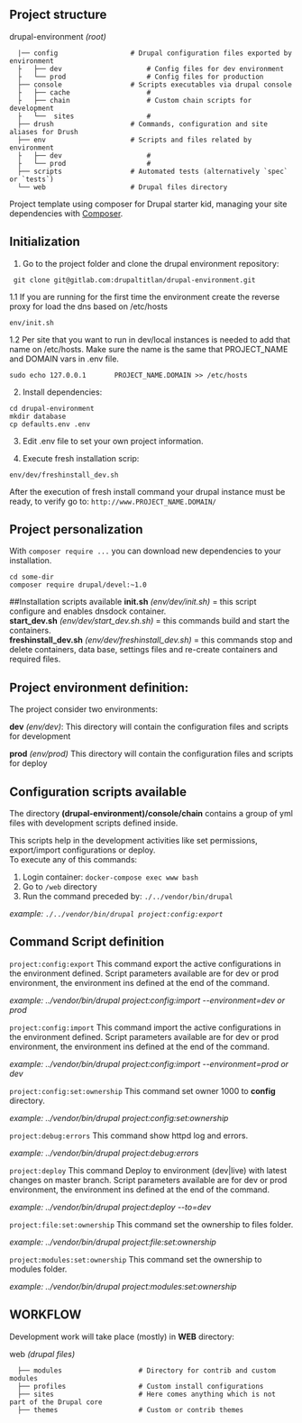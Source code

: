 ## Project structure
drupal-environment *(root)*
```
  |── config                  # Drupal configuration files exported by environment  
  ├   ├── dev                     # Config files for dev environment  
  ├   └── prod                    # Config files for production  
  ├── console                 # Scripts executables via drupal console  
  ├   ├── cache                   #  
  ├   ├── chain                   # Custom chain scripts for development   
  ├   └──  sites                  #  
  ├── drush                   # Commands, configuration and site aliases for Drush  
  ├── env                     # Scripts and files related by environment  
  ├   ├── dev                     #   
  ├   └── prod                    #  
  ├── scripts                 # Automated tests (alternatively `spec` or `tests`)  
  └── web                     # Drupal files directory  
```  

Project template using composer for Drupal starter kid, managing your site
dependencies with [Composer](https://getcomposer.org/).


## Initialization

1. Go to the project folder and clone the drupal environment repository:
```
 git clone git@gitlab.com:drupaltitlan/drupal-environment.git
```

1.1 If you are running for the first time the environment create the reverse proxy for load the dns based on /etc/hosts
```
env/init.sh
```

1.2 Per site that you want to run in dev/local instances is needed to add that name on /etc/hosts.
Make sure the name is the same that PROJECT_NAME and DOMAIN vars in .env file.
```
sudo echo 127.0.0.1       PROJECT_NAME.DOMAIN >> /etc/hosts 
```

2. Install dependencies:
```
cd drupal-environment
mkdir database
cp defaults.env .env
```

3. Edit .env file to set your own project information.

4. Execute fresh installation scrip:
```
env/dev/freshinstall_dev.sh
```
After the execution of fresh install command your drupal instance must be ready,
to verify go to:
`http://www.PROJECT_NAME.DOMAIN/`

## Project personalization

With `composer require ...` you can download new dependencies to your 
installation.

```
cd some-dir
composer require drupal/devel:~1.0
```
##Installation scripts available
**init.sh** *(env/dev/init.sh)* = this script configure and enables dnsdock container.  
**start_dev.sh** *(env/dev/start_dev.sh.sh)* = this commands build and start the containers.  
**freshinstall_dev.sh** *(env/dev/freshinstall_dev.sh)* = this commands stop and delete containers, data base, settings files and re-create containers and required files.   

## Project environment definition:
The project consider two environments:

**dev** *(env/dev)*:
This directory will contain the configuration files and scripts for development

**prod** *(env/prod)*
This directory will contain the configuration files and scripts for deploy

## Configuration scripts available 
The directory **(drupal-environment)/console/chain** contains a group of yml files with development scripts defined inside.

This scripts help in the development activities like set permissions, export/import configurations or deploy.  
To execute any of this commands:

1. Login container: `docker-compose exec www bash`
2. Go to `/web` directory
3. Run the command preceded by: `./../vendor/bin/drupal `

*example:
    `./../vendor/bin/drupal project:config:export`*
     
## Command Script definition

`project:config:export`
This command export the active configurations in the environment defined.
Script parameters available are for dev or prod environment, the environment ins defined at the end of the command.

*example:
    ../vendor/bin/drupal project:config:import --environment=dev or prod*

`project:config:import`
This command import the active configurations in the environment defined.
Script parameters available are for dev or prod environment, the environment ins defined at the end of the command.

*example:
    ../vendor/bin/drupal project:config:import --environment=prod or dev*

`project:config:set:ownership`
This command set owner 1000 to **config** directory.

*example:
    ../vendor/bin/drupal project:config:set:ownership*

`project:debug:errors`
This command show httpd log and errors.

*example:
    ../vendor/bin/drupal project:debug:errors*
    
`project:deploy`
This command Deploy to environment (dev|live) with latest changes on master branch.
Script parameters available are for dev or prod environment, the environment ins defined at the end of the command.

*example:
    ../vendor/bin/drupal project:deploy --to=dev*
    
`project:file:set:ownership`
This command set the ownership to files folder.

*example:
    ../vendor/bin/drupal project:file:set:ownership*
    
`project:modules:set:ownership`
This command set the ownership to modules folder.

*example:
    ../vendor/bin/drupal project:modules:set:ownership*
    
## WORKFLOW
   
Development work will take place (mostly) in **WEB** directory:

web *(drupal files)*
```  
  ├── modules                   # Directory for contrib and custom modules   
  ├── profiles                  # Custom install configurations  
  ├── sites                     # Here comes anything which is not part of the Drupal core  
  ├── themes                    # Custom or contrib themes  
```



